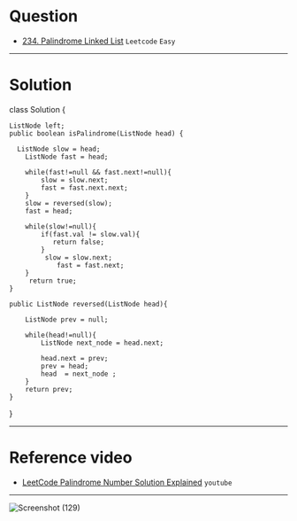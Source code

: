 # Question
- [234. Palindrome Linked List](https://leetcode.com/problems/palindrome-linked-list/) `Leetcode` `Easy`


<hr>

# Solution

 class Solution {
    
    ListNode left;
    public boolean isPalindrome(ListNode head) {
    
      ListNode slow = head;
        ListNode fast = head;
        
        while(fast!=null && fast.next!=null){
            slow = slow.next;
            fast = fast.next.next;
        }
        slow = reversed(slow);
        fast = head;
        
        while(slow!=null){
            if(fast.val != slow.val){
               return false;
            }
             slow = slow.next;
                fast = fast.next;
        }
         return true;
    }
    
    public ListNode reversed(ListNode head){
        
        ListNode prev = null;
        
        while(head!=null){
            ListNode next_node = head.next;
            
            head.next = prev;
            prev = head;
            head  = next_node ;
        }
        return prev;
    }
}

 <hr>   

 # Reference video
 - [LeetCode Palindrome Number Solution Explained](https://www.youtube.com/watch?v=UPdSViixmDs) `youtube`


 <hr>
 
 ![Screenshot (129)](https://user-images.githubusercontent.com/66193463/135141446-84264421-02dd-402d-beee-bf6bba7c038c.png)


